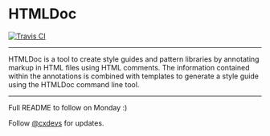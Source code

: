 # HTMLDoc

[![Travis CI](https://api.travis-ci.org/cxpartners/HTMLDoc.svg)](https://travis-ci.org/cxpartners/HTMLDoc)

***

HTMLDoc is a tool to create style guides and pattern libraries by annotating markup in HTML files using HTML comments.  The information contained within the annotations is combined with templates to generate a style guide using the HTMLDoc command line tool.

***

Full README to follow on Monday :)

Follow [@cxdevs](http://twitter.com/cxdevs) for updates.

